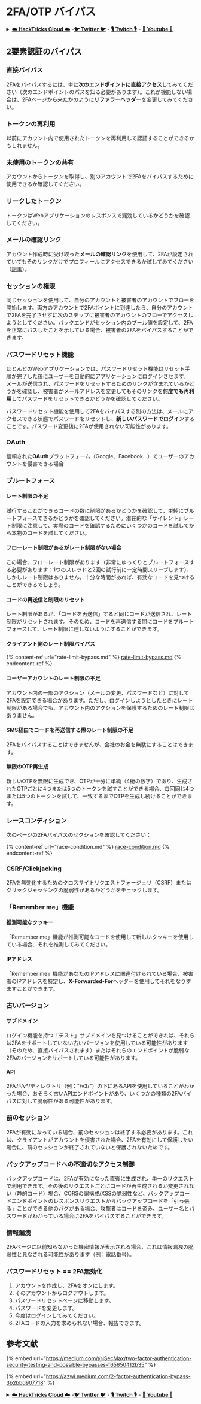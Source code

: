 # 2FA/OTP バイパス

<details>

<summary><a href="https://cloud.hacktricks.xyz/pentesting-cloud/pentesting-cloud-methodology"><strong>☁️ HackTricks Cloud ☁️</strong></a> -<a href="https://twitter.com/hacktricks_live"><strong>🐦 Twitter 🐦</strong></a> - <a href="https://www.twitch.tv/hacktricks_live/schedule"><strong>🎙️ Twitch 🎙️</strong></a> - <a href="https://www.youtube.com/@hacktricks_LIVE"><strong>🎥 Youtube 🎥</strong></a></summary>

* **サイバーセキュリティ企業**で働いていますか？ **HackTricksで会社を宣伝**したいですか？または、**PEASSの最新バージョンにアクセスしたり、HackTricksをPDFでダウンロード**したいですか？[**SUBSCRIPTION PLANS**](https://github.com/sponsors/carlospolop)をチェックしてください！
* [**The PEASS Family**](https://opensea.io/collection/the-peass-family)を見つけてください。独占的な[**NFT**](https://opensea.io/collection/the-peass-family)のコレクションです。
* [**公式のPEASS＆HackTricksのグッズ**](https://peass.creator-spring.com)を手に入れましょう。
* [**💬**](https://emojipedia.org/speech-balloon/) [**Discordグループ**](https://discord.gg/hRep4RUj7f)または[**telegramグループ**](https://t.me/peass)に参加するか、**Twitter**で[**🐦**](https://github.com/carlospolop/hacktricks/tree/7af18b62b3bdc423e11444677a6a73d4043511e9/\[https:/emojipedia.org/bird/README.md)[**@carlospolopm**](https://twitter.com/hacktricks\_live)**をフォロー**してください。
* **ハッキングのトリックを共有するには、PRを** [**hacktricks repo**](https://github.com/carlospolop/hacktricks) **と** [**hacktricks-cloud repo**](https://github.com/carlospolop/hacktricks-cloud) **に提出してください。**

</details>

## **2要素認証のバイパス**

### **直接バイパス**

2FAをバイパスするには、単に**次のエンドポイントに直接アクセス**してみてください（次のエンドポイントのパスを知る必要があります）。これが機能しない場合は、2FAページから来たかのように**リファラーヘッダー**を変更してみてください。

### **トークンの再利用**

以前にアカウント内で使用されたトークンを再利用して認証することができるかもしれません。

### 未使用のトークンの共有

アカウントからトークンを取得し、別のアカウントで2FAをバイパスするために使用できるか確認してください。

### リークしたトークン

トークンはWebアプリケーションのレスポンスで漏洩しているかどうかを確認してください。

### メールの確認リンク

アカウント作成時に受け取った**メールの確認リンク**を使用して、2FAが設定されていてもそのリンクだけでプロフィールにアクセスできるか試してみてください（[記事](https://srahulceh.medium.com/behind-the-scenes-of-a-security-bug-the-perils-of-2fa-cookie-generation-496d9519771b)）。

### セッションの権限

同じセッションを使用して、自分のアカウントと被害者のアカウントでフローを開始します。両方のアカウントで2FAポイントに到達したら、自分のアカウントで2FAを完了させずに次のステップに被害者のアカウントのフローでアクセスしようとしてください。バックエンドがセッション内のブール値を設定して、2FAを正常にパスしたことを示している場合、被害者の2FAをバイパスすることができます。

### **パスワードリセット機能**

ほとんどのWebアプリケーションでは、パスワードリセット機能はリセット手順が完了した後にユーザーを自動的にアプリケーションにログインさせます。\
メールが送信され、パスワードをリセットするためのリンクが含まれているかどうかを確認し、被害者がメールアドレスを変更してもそのリンクを**何度でも再利用**してパスワードをリセットできるかどうかを確認してください。

パスワードリセット機能を使用して2FAをバイパスする別の方法は、メールにアクセスできる状態でパスワードをリセットし、**新しいパスワードでログイン**することです。パスワード変更後に2FAが使用されない可能性があります。

### OAuth

信頼された**OAuth**プラットフォーム（Google、Facebook...）でユーザーのアカウントを侵害できる場合

### ブルートフォース

#### レート制限の不足

試行することができるコードの数に制限があるかどうかを確認して、単純にブルートフォースできるかどうかを確認してください。潜在的な「サイレント」レート制限に注意して、実際のコードを確認するためにいくつかのコードを試してから本物のコードを試してください。

#### フローレート制限があるがレート制限がない場合

この場合、フローレート制限があります（非常にゆっくりとブルートフォースする必要があります：1つのスレッドと2回の試行前に一定時間スリープします）、しかしレート制限はありません。十分な時間があれば、有効なコードを見つけることができるでしょう。

#### コードの再送信と制限のリセット

レート制限があるが、「コードを再送信」すると同じコードが送信され、レート制限がリセットされます。そのため、コードを再送信する間にコードをブルートフォースして、レート制限に達しないようにすることができます。

#### クライアント側のレート制限バイパス

{% content-ref url="rate-limit-bypass.md" %}
[rate-limit-bypass.md](rate-limit-bypass.md)
{% endcontent-ref %}

#### ユーザーアカウントのレート制限の不足

アカウント内の一部のアクション（メールの変更、パスワードなど）に対して2FAを設定できる場合があります。ただし、ログインしようとしたときにレート制限がある場合でも、アカウント内のアクションを保護するためのレート制限はありません。

#### SMS経由でコードを再送信する際のレート制限の不足

2FAをバイパスすることはできませんが、会社のお金を無駄にすることはできます。

#### 無限のOTP再生成

新しいOTPを無限に生成でき、OTPが十分に単純（4桁の数字）であり、生成されたOTPごとに4つまたは5つのトークンを試すことができる場合、毎回同じ4つまたは5つのトークンを試して、一致するまでOTPを生成し続けることができます。

### レースコンディション

次のページの2FAバイパスのセクションを確認してください：

{% content-ref url="race-condition.md" %}
[race-condition.md](race-condition.md)
{% endcontent-ref %}
### CSRF/Clickjacking

2FAを無効化するためのクロスサイトリクエストフォージェリ（CSRF）またはクリックジャッキングの脆弱性があるかどうかをチェックします。

### 「Remember me」機能

#### 推測可能なクッキー

「Remember me」機能が推測可能なコードを使用して新しいクッキーを使用している場合、それを推測してみてください。

#### IPアドレス

「Remember me」機能があなたのIPアドレスに関連付けられている場合、被害者のIPアドレスを特定し、**X-Forwarded-For**ヘッダーを使用してそれをなりすますことができます。

### 古いバージョン

#### サブドメイン

ログイン機能を持つ「テスト」サブドメインを見つけることができれば、それらは2FAをサポートしていない古いバージョンを使用している可能性があります（そのため、直接バイパスされます）またはそれらのエンドポイントが脆弱な2FAのバージョンをサポートしている可能性があります。

#### API

2FAが/v\*/ディレクトリ（例："/v3/"）の下にあるAPIを使用していることがわかった場合、おそらく古いAPIエンドポイントがあり、いくつかの種類の2FAバイパスに対して脆弱性がある可能性があります。

### 前のセッション

2FAが有効になっている場合、前のセッションは終了する必要があります。これは、クライアントがアカウントを侵害された場合、2FAを有効にして保護したい場合に、前のセッションが終了されていないと保護されないためです。

### バックアップコードへの不適切なアクセス制御

バックアップコードは、2FAが有効になった直後に生成され、単一のリクエストで利用できます。その後のリクエストごとにコードが再生成されるか変更されない（静的コード）場合、CORSの誤構成/XSSの脆弱性など、バックアップコードエンドポイントのレスポンスリクエストからバックアップコードを「引っ張る」ことができる他のバグがある場合、攻撃者はコードを盗み、ユーザー名とパスワードがわかっている場合に2FAをバイパスすることができます。

### 情報漏洩

2FAページに以前知らなかった機密情報が表示される場合、これは情報漏洩の脆弱性と見なされる可能性があります（例：電話番号）。

### **パスワードリセット == 2FA無効化**

1. アカウントを作成し、2FAをオンにします。
2. そのアカウントからログアウトします。
3. パスワードリセットページに移動します。
4. パスワードを変更します。
5. 今度はログインしてみてください。
6. 2FAコードの入力を求められない場合、報告できます。

## 参考文献

{% embed url="https://medium.com/@iSecMax/two-factor-authentication-security-testing-and-possible-bypasses-f65650412b35" %}

{% embed url="https://azwi.medium.com/2-factor-authentication-bypass-3b2bbd907718" %}

<details>

<summary><a href="https://cloud.hacktricks.xyz/pentesting-cloud/pentesting-cloud-methodology"><strong>☁️ HackTricks Cloud ☁️</strong></a> -<a href="https://twitter.com/hacktricks_live"><strong>🐦 Twitter 🐦</strong></a> - <a href="https://www.twitch.tv/hacktricks_live/schedule"><strong>🎙️ Twitch 🎙️</strong></a> - <a href="https://www.youtube.com/@hacktricks_LIVE"><strong>🎥 Youtube 🎥</strong></a></summary>

* **サイバーセキュリティ企業で働いていますか？ HackTricksであなたの会社を宣伝したいですか？または、PEASSの最新バージョンにアクセスしたり、HackTricksをPDFでダウンロードしたりしたいですか？[**SUBSCRIPTION PLANS**](https://github.com/sponsors/carlospolop)をチェックしてください！**
* [**The PEASS Family**](https://opensea.io/collection/the-peass-family)を発見しましょう。独占的な[**NFT**](https://opensea.io/collection/the-peass-family)のコレクションです。
* [**公式のPEASS＆HackTricksグッズ**](https://peass.creator-spring.com)を手に入れましょう。
* [**💬**](https://emojipedia.org/speech-balloon/) [**Discordグループ**](https://discord.gg/hRep4RUj7f)または[**Telegramグループ**](https://t.me/peass)に参加するか、**Twitter** [**🐦**](https://github.com/carlospolop/hacktricks/tree/7af18b62b3bdc423e11444677a6a73d4043511e9/\[https:/emojipedia.org/bird/README.md)[**@carlospolopm**](https://twitter.com/hacktricks\_live)**をフォローしてください。**
* **ハッキングのトリックを共有するには、PRを** [**hacktricks repo**](https://github.com/carlospolop/hacktricks) **と** [**hacktricks-cloud repo**](https://github.com/carlospolop/hacktricks-cloud) **に提出してください。**

</details>
